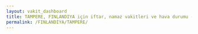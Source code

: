 ```yaml
---
layout: vakit_dashboard
title: TAMPERE, FINLANDIYA için iftar, namaz vakitleri ve hava durumu - ilçe/eyalet seç
permalink: /FINLANDIYA/TAMPERE/
---
```


<script type="text/javascript">
  var GLOBAL_COUNTRY = 'FINLANDIYA';
  var GLOBAL_CITY = 'TAMPERE';
  var GLOBAL_STATE = '';
  var lat = 72;
  var lon = 21;
</script>
